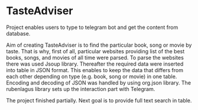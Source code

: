 # TasteAdviser


Project enables users to type to telegram bot and get the content from database.

Aim of creating TasteAdviser is to find the particular book, song or movie by taste. That is why, first of all, particular websites providing list of the best books, songs, and movies of all time were parsed. To parse the websites there was used Jsoup library. Thereafter the required data were inserted into table in JSON format. This enables to keep the data that differs from each other depending on type (e.g. book, song or movie) in one table. Encoding and decoding of JSON was handled by using org.json library. The rubenlagus library sets up the interaction part with Telegram. 

The project finished partially. Next goal is to provide full text search in table.
